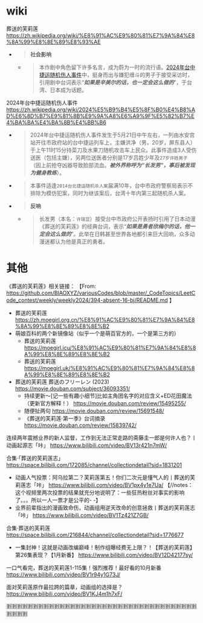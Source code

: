 
# wiki

葬送的芙莉莲 https://zh.wikipedia.org/wiki/%E8%91%AC%E9%80%81%E7%9A%84%E8%8A%99%E8%8E%89%E8%93%AE
- > **社会影响**
  * > 本作剧中角色留下许多名言，成为蔚为一时的流行语。[2024年台中捷运随机伤人事件](https://zh.wikipedia.org/wiki/2024%E5%B9%B4%E5%8F%B0%E4%B8%AD%E6%8D%B7%E9%81%8B%E9%9A%A8%E6%A9%9F%E5%82%B7%E4%BA%BA%E4%BA%8B%E4%BB%B6)中，挺身而出与嫌犯缠斗的男子于接受采访时，引用剧中台词表示“***如果是辛美尔的话，也一定会这么做的***”，于台湾、日本成为话题。

2024年台中捷运随机伤人事件 https://zh.wikipedia.org/wiki/2024%E5%B9%B4%E5%8F%B0%E4%B8%AD%E6%8D%B7%E9%81%8B%E9%9A%A8%E6%A9%9F%E5%82%B7%E4%BA%BA%E4%BA%8B%E4%BB%B6
- > 2024年台中捷运随机伤人事件发生于5月21日中午左右，一列由水安宫站开往市政府站的台中捷运列车上，主嫌洪净（男，20岁，屏东县人）于上午11时15分持菜刀及水果刀随机攻击车上民众。此事件造成3人受伤送医（包括主嫌），另两位送医者分别是17岁吕姓少年及`27岁许姓男子`（因上前抢夺凶器导致脸部流血。***被外界称呼为“长发男”，事后被发现为健身教练***）。
- > 本事件适逢`2014台北捷运随机杀人案`届满10年，台中市政府警察局表示不排除为模仿犯案，同时为继该案后，台湾十年内第三起随机杀人案。
- > **反响**
  * > 长发男（本名：`许瑞显`）接受台中市政府公开表扬时引用了日本动漫《葬送的芙莉莲》的经典台词，表示“***如果是勇者欣梅尔的话，他一定会这么做的***”。此举在日韩甚至世界各地都引来巨大回响，众多动漫迷都认为他是真正的勇者。

# 其他

《葬送的芙莉莲》相关链接： 【From: https://github.com/BIAOXYZ/variousCodes/blob/master/_CodeTopics/LeetCode_contest/weekly/weekly2024/394-absent-16-bj/README.md 】
- 葬送的芙莉莲 https://zh.moegirl.org.cn/%E8%91%AC%E9%80%81%E7%9A%84%E8%8A%99%E8%8E%89%E8%8E%B2
- 萌娘百科的两个新镜像站（似乎一个是萌百官方的，一个是第三方的）
  * 葬送的芙莉莲 https://moegirl.icu/%E8%91%AC%E9%80%81%E7%9A%84%E8%8A%99%E8%8E%89%E8%8E%B2
  * 葬送的芙莉莲 https://moegirl.uk/%E8%91%AC%E9%80%81%E7%9A%84%E8%8A%99%E8%8E%89%E8%8E%B2
- 葬送的芙莉莲 葬送のフリーレン (2023) https://movie.douban.com/subject/36093351/
  * 持续更新～[记一些有趣小细节]比如主角团名字的对应含义+ED花田魔法（更新官方解释！） https://movie.douban.com/review/15495255/
  * 随便扯两句 https://movie.douban.com/review/15691548/
  * 《葬送的芙莉莲·第一季》台词摘录 https://movie.douban.com/review/15839742/

连续两年震撼业界的新人监督，工作到无法正常走路的斋藤圭一郎是何许人也？丨动画起源志「咔」 https://www.bilibili.com/video/BV13r421n7mW/

合集·「葬送的芙莉莲志」 https://space.bilibili.com/172085/channel/collectiondetail?sid=1831201
- 动画人气投票：阿乌拉第二？芙莉莲第五！你们二次元是懂气人的丨葬送的芙莉莲志「咔」 https://www.bilibili.com/video/BV1px4y1e7Ua/  【//notes：这个视频里两次投票的结果就充分地说明了：一些狂热粉丝对事实的影响了。。。所以一人一票才是公平的- -】
- 业界前辈指出的漫画致命伤，动画组用逆天改命的创意拯救丨葬送的芙莉莲志「咔」 https://www.bilibili.com/video/BV1Tz421Z7GB/

合集·葬送的芙莉莲 https://space.bilibili.com/216844/channel/collectiondetail?sid=1776677
- 一集封神！这就是动画改编巅峰！制作组曝经费无上限？！【葬送的芙莉莲】第26集表现？【1月新番】 https://www.bilibili.com/video/BV12D42177sy/

一口气看完，葬送的芙莉莲1-115集！强烈推荐！最好看的10月新番 https://www.bilibili.com/video/BV1r94y1G73J/

面对芙莉莲原作最拉跨的篇章，动画组的选择是？ https://www.bilibili.com/video/BV1KJ4m1h7xF/

:u5272::u5272::u5272::u5272::u5272::u5272::u5272::u5272::u5272::u5272::u5272::u5272::u5272::u5272::u5272::u5272::u5272::u5272::u5272::u5272::u5272::u5272::u5272::u5272::u5272::u5272::u5272::u5272::u5272::u5272::u5272::u5272::u5272::u5272::u5272::u5272::u5272::u5272::u5272::u5272:
